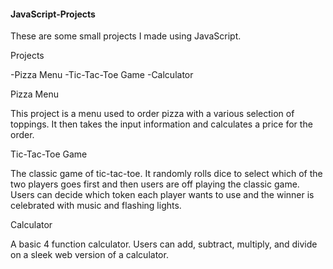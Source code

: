 #### JavaScript-Projects
These are some small projects I made using JavaScript.

Projects

  -Pizza Menu
  -Tic-Tac-Toe Game
  -Calculator
  
  
  
  
Pizza Menu

This project is a menu used to order pizza with a various selection of toppings. It then takes the input information and calculates a price for the order.




Tic-Tac-Toe Game

The classic game of tic-tac-toe.  It randomly rolls dice to select which of the two players goes first and then users are off playing the classic game. Users can decide which token each player wants to use and the winner is celebrated with music and flashing lights.




Calculator

A basic 4 function calculator.  Users can add, subtract, multiply, and divide on a sleek web version of a calculator.
